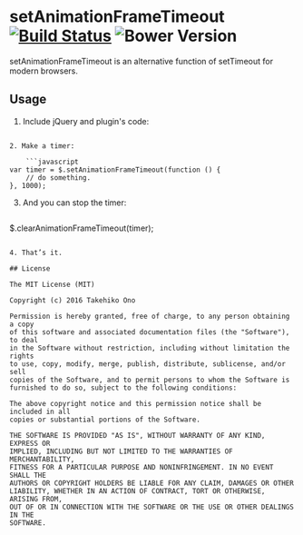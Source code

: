 # setAnimationFrameTimeout [![Build Status](https://secure.travis-ci.org/onopko/setAnimationFrameTimeout.svg?branch=master)](https://travis-ci.org/onopko/setAnimationFrameTimeout) ![Bower Version](https://badge.fury.io/bo/setanimationframetimeout.svg)

setAnimationFrameTimeout is an alternative function of setTimeout for modern browsers.


## Usage

1. Include jQuery and plugin's code:

	```html
<script src="//ajax.googleapis.com/ajax/libs/jquery/2.0.0/jquery.min.js"></script>
<script src="setAnimationFrameTimeout.min.js"></script>
```
2. Make a timer:

	```javascript
var timer = $.setAnimationFrameTimeout(function () {
	// do something.
}, 1000);
```

3. And you can stop the timer:

	```javascript
$.clearAnimationFrameTimeout(timer);
```

4. That’s it.

## License

The MIT License (MIT)

Copyright (c) 2016 Takehiko Ono

Permission is hereby granted, free of charge, to any person obtaining a copy
of this software and associated documentation files (the "Software"), to deal
in the Software without restriction, including without limitation the rights
to use, copy, modify, merge, publish, distribute, sublicense, and/or sell
copies of the Software, and to permit persons to whom the Software is
furnished to do so, subject to the following conditions:

The above copyright notice and this permission notice shall be included in all
copies or substantial portions of the Software.

THE SOFTWARE IS PROVIDED "AS IS", WITHOUT WARRANTY OF ANY KIND, EXPRESS OR
IMPLIED, INCLUDING BUT NOT LIMITED TO THE WARRANTIES OF MERCHANTABILITY,
FITNESS FOR A PARTICULAR PURPOSE AND NONINFRINGEMENT. IN NO EVENT SHALL THE
AUTHORS OR COPYRIGHT HOLDERS BE LIABLE FOR ANY CLAIM, DAMAGES OR OTHER
LIABILITY, WHETHER IN AN ACTION OF CONTRACT, TORT OR OTHERWISE, ARISING FROM,
OUT OF OR IN CONNECTION WITH THE SOFTWARE OR THE USE OR OTHER DEALINGS IN THE
SOFTWARE.
